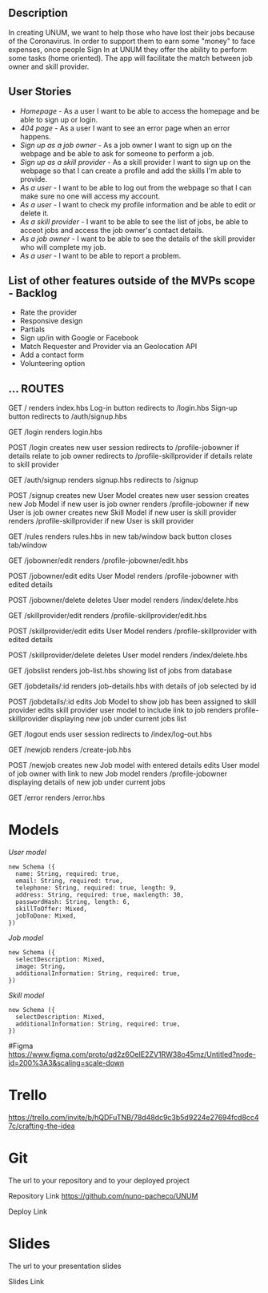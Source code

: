 ## Description

In creating  UNUM, we want to help those who have lost their jobs because of the Coronavirus. In order to support them to earn some "money" to face expenses, once people Sign In at UNUM they offer the ability to perform some tasks (home oriented). The app will facilitate the match between job owner and skill provider.


## User Stories

- *Homepage* - As a user I want to be able to access the homepage and be able to sign up or login.
- *404 page* - As a user I want to see an error page when an error happens.
- *Sign up as a job owner* - As a job owner I want to sign up on the webpage and be able to ask for someone to perform a job.
- *Sign up as a skill provider* - As a skill provider I want to sign up on the webpage so that I can create a profile and add the skills I'm able to provide. 
- *As a user* - I want to be able to log out from the webpage so that I can make sure no one will access my account.
- *As a user* - I want to check my profile information and be able to edit or delete it.
- *As a skill provider* - I want to be able to see the list of jobs, be able to acceot jobs and access the job owner's contact details.
- *As a job owner* - I want to be able to see the details of the skill provider who will complete my job.
- *As a user* - I want to be able to report a problem.



## List of other features outside of the MVPs scope - Backlog

- Rate the provider
- Responsive design
- Partials
- Sign up/in with Google or Facebook
- Match Requester and Provider via an Geolocation API
- Add a contact form
- Volunteering option


## ... ROUTES

GET / 
renders index.hbs
Log-in button redirects to /login.hbs 
Sign-up button redirects to /auth/signup.hbs


GET /login
renders login.hbs

POST /login
creates new user session
redirects to /profile-jobowner if details relate to job owner
redirects to /profile-skillprovider if details relate to skill provider

GET /auth/signup 
renders signup.hbs 
redirects to /signup

POST /signup
creates new User Model
creates new user session
creates new Job Model if new user is job owner
renders /profile-jobowner if new User is job owner
creates new Skill Model if new user is skill provider
renders /profile-skillprovider if new User is skill provider

GET /rules
renders rules.hbs in new tab/window
back button closes tab/window

GET /jobowner/edit
renders /profile-jobowner/edit.hbs

POST /jobowner/edit
edits User Model
renders /profile-jobowner with edited details

POST /jobowner/delete
deletes User model
renders /index/delete.hbs

GET /skillprovider/edit
renders /profile-skillprovider/edit.hbs

POST /skillprovider/edit
edits User Model
renders /profile-skillprovider with edited details

POST /skillprovider/delete
deletes User model
renders /index/delete.hbs

GET /jobslist
renders job-list.hbs showing list of jobs from database

GET /jobdetails/:id
renders job-details.hbs with details of job selected by id

POST /jobdetails/:id
edits Job Model to show job has been assigned to skill provider
edits skill provider user model to include link to job
renders profile-skillprovider displaying new job under current jobs list

GET /logout
ends user session
redirects to /index/log-out.hbs

GET /newjob
renders /create-job.hbs

POST /newjob
creates new Job model with entered details
edits User model of job owner with link to new Job model
renders /profile-jobowner displaying details of new job under current jobs

GET /error
renders /error.hbs


# Models

 *User model*

    new Schema ({
      name: String, required: true,
      email: String, required: true,
      telephone: String, required: true, length: 9, 
      address: String, required: true, maxlength: 30,
      passwordHash: String, length: 6,
      skillToOffer: Mixed,
      jobToDone: Mixed,
    })



 *Job model*
 
    new Schema ({
      selectDescription: Mixed,
      image: String,
      additionalInformation: String, required: true,
    })


 *Skill model*
 
    new Schema ({
      selectDescription: Mixed,
      additionalInformation: String, required: true,
    })




#Figma
https://www.figma.com/proto/qd2z6OeIE2ZV1RW38o45mz/Untitled?node-id=200%3A3&scaling=scale-down


# Trello

https://trello.com/invite/b/hQDFuTNB/78d48dc9c3b5d9224e27694fcd8cc47c/crafting-the-idea


# Git

The url to your repository and to your deployed project 

Repository Link
https://github.com/nuno-pacheco/UNUM

Deploy Link

# Slides

The url to your presentation slides

Slides Link
